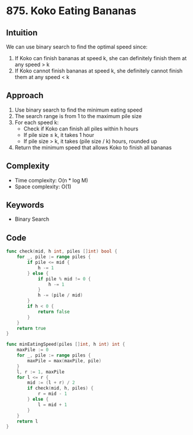 # 875. Koko Eating Bananas

## Intuition

We can use binary search to find the optimal speed since:

1. If Koko can finish bananas at speed k, she can definitely finish them at any speed > k
2. If Koko cannot finish bananas at speed k, she definitely cannot finish them at any speed < k

## Approach

1. Use binary search to find the minimum eating speed
2. The search range is from 1 to the maximum pile size
3. For each speed k:
    - Check if Koko can finish all piles within h hours
    - If pile size ≤ k, it takes 1 hour
    - If pile size > k, it takes (pile size / k) hours, rounded up
4. Return the minimum speed that allows Koko to finish all bananas

## Complexity

- Time complexity: O(n * log M)
- Space complexity: O(1)

## Keywords

- Binary Search

## Code

```go
func check(mid, h int, piles []int) bool {
    for _, pile := range piles {
        if pile <= mid {
            h -= 1
        } else {
            if pile % mid != 0 {
                h -= 1
            }
            h -= (pile / mid)
        }
        if h < 0 {
            return false
        }
    }
    return true
}

func minEatingSpeed(piles []int, h int) int {
    maxPile := 0
    for _, pile := range piles {
        maxPile = max(maxPile, pile)
    }
    l, r := 1, maxPile
    for l <= r {
        mid := (l + r) / 2
        if check(mid, h, piles) {
            r = mid - 1
        } else {
            l = mid + 1
        }
    }
    return l
}
```
